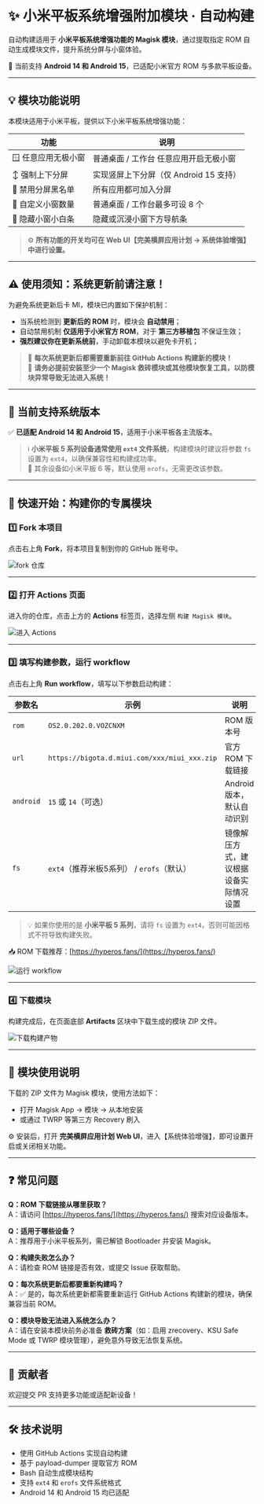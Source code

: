 # ✨ 小米平板系统增强附加模块 · 自动构建

自动构建适用于 **小米平板系统增强功能的 Magisk 模块**，通过提取指定 ROM 自动生成模块文件，提升系统分屏与小窗体验。

📱 当前支持 **Android 14 和 Android 15**，已适配小米官方 ROM 与多款平板设备。

---

## 💡 模块功能说明

本模块适用于小米平板，提供以下小米平板系统增强功能：

| 功能 | 说明 |
|------|------|
| 🪟 任意应用无极小窗 | 普通桌面 / 工作台 任意应用开启无极小窗 |
| ↕️ 强制上下分屏 | 实现竖屏上下分屏（仅 Android 15 支持） |
| 🚫 禁用分屏黑名单 | 所有应用都可加入分屏 |
| 🔢 自定义小窗数量 | 普通桌面 / 工作台最多可设 8 个 |
| 🧊 隐藏小窗小白条 | 隐藏或沉浸小窗下方导航条 |

> ⚙️ **所有功能的开关均可在 Web UI【完美横屏应用计划 → 系统体验增强】中进行设置。**

---

## ⚠️ 使用须知：系统更新前请注意！

为避免系统更新后卡 MI，模块已内置如下保护机制：

- 当系统检测到 **更新后的 ROM** 时，模块会 **自动禁用**；
- 自动禁用机制 **仅适用于小米官方 ROM**，对于 **第三方移植包** 不保证生效；
- **强烈建议你在更新系统前**，手动卸载本模块以避免卡开机；

> 🔄 **每次系统更新后都需要重新前往 GitHub Actions 构建新的模块！**  
> 🛑 **请务必提前安装至少一个 Magisk 救砖模块或其他模块恢复工具，以防模块异常导致无法进入系统！**

---

## 📱 当前支持系统版本

✅ **已适配 Android 14 和 Android 15**，适用于小米平板各主流版本。

> ℹ️ **小米平板 5 系列设备通常使用 `ext4` 文件系统**，构建模块时建议将参数 `fs` 设置为 `ext4`，以确保兼容性和构建成功率。  
> 🧩 其余设备如小米平板 6 等，默认使用 `erofs`，无需更改该参数。

---

## 🚀 快速开始：构建你的专属模块

### 1️⃣ Fork 本项目

点击右上角 **Fork**，将本项目复制到你的 GitHub 账号中。

![fork 仓库](https://github.com/user-attachments/assets/daf22cc1-8a39-412e-9847-00d6e7e2999d)

---

### 2️⃣ 打开 Actions 页面

进入你的仓库，点击上方的 **Actions** 标签页，选择左侧 `构建 Magisk 模块`。

![进入 Actions](https://github.com/user-attachments/assets/5cf97d1b-dbcf-4c5c-91ba-1cb79508a09c)

---

### 3️⃣ 填写构建参数，运行 workflow

点击右上角 **Run workflow**，填写以下参数启动构建：

| 参数名   | 示例                                          | 说明                                         |
|----------|-----------------------------------------------|----------------------------------------------|
| `rom`    | `OS2.0.202.0.VOZCNXM`                         | ROM 版本号                                   |
| `url`    | `https://bigota.d.miui.com/xxx/miui_xxx.zip`  | 官方 ROM 下载链接                            |
| `android`| `15` 或 `14`（可选）                          | Android 版本，默认自动识别                   |
| `fs`     | `ext4`（推荐米板5系列） / `erofs`（默认）         | 镜像解压方式，建议根据设备实际情况设置       |

> 💡 如果你使用的是 **小米平板 5 系列**，请将 `fs` 设置为 `ext4`，否则可能因格式不符导致构建失败。

📥 ROM 下载推荐：[https://hyperos.fans/](https://hyperos.fans/)

![运行 workflow](https://github.com/user-attachments/assets/3549eee0-6355-4cda-b2c6-80939665ca0c)

---

### 4️⃣ 下载模块

构建完成后，在页面底部 **Artifacts** 区块中下载生成的模块 ZIP 文件。

![下载构建产物](https://github.com/user-attachments/assets/4ef789c0-2f44-49f3-ac1c-397cc37b2f05)

---

## 📁 模块使用说明

下载的 ZIP 文件为 Magisk 模块，使用方法如下：

- 打开 Magisk App → 模块 → 从本地安装
- 或通过 TWRP 等第三方 Recovery 刷入

⚙️ 安装后，打开 **完美横屏应用计划 Web UI**，进入【系统体验增强】，即可设置开启或关闭相关功能。

---

## ❓ 常见问题

**Q：ROM 下载链接从哪里获取？**  
A：请访问 [https://hyperos.fans/](https://hyperos.fans/) 搜索对应设备版本。

**Q：适用于哪些设备？**  
A：推荐用于小米平板系列，需已解锁 Bootloader 并安装 Magisk。

**Q：构建失败怎么办？**  
A：请检查 ROM 链接是否有效，或提交 Issue 获取帮助。

**Q：每次系统更新后都要重新构建吗？**  
A：✅ 是的，每次系统更新都需要重新运行 GitHub Actions 构建新的模块，确保兼容当前 ROM。

**Q：模块导致无法进入系统怎么办？**  
A：请在安装本模块前务必准备 **救砖方案**（如：启用 zrecovery、KSU Safe Mode 或 TWRP 模块管理），避免意外导致无法恢复系统。

---

## 🤝 贡献者

欢迎提交 PR 支持更多功能或适配新设备！

---

## 🛠 技术说明

- 使用 GitHub Actions 实现自动构建
- 基于 payload-dumper 提取官方 ROM
- Bash 自动生成模块结构
- 支持 `ext4` 和 `erofs` 文件系统格式
- Android 14 和 Android 15 均已适配

